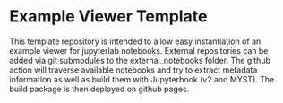 # Example Viewer Template

This template repository is intended to allow easy instantiation of an example viewer for jupyterlab notebooks.
External repositories can be added via git submodules to the external_notebooks folder.
The github action will traverse available notebooks and try to extract metadata information as well as build them with Jupyterbook (v2 and MYST).
The build package is then deployed on github pages.
